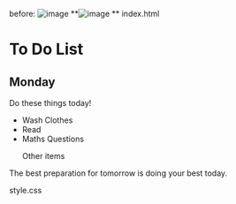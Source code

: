before:
![image](https://github.com/user-attachments/assets/d8b59ad9-c03f-427d-abc1-6cae7dc9f7a5)
**![image](https://github.com/user-attachments/assets/a1f91418-bc6f-4dcd-acbf-ef2cfe88b048)
**
index.html
<!DOCTYPE html>
<html lang="en">

<head>
  <meta charset="UTF-8">
  <title>Combining CSS Selectors</title>
  <link rel="stylesheet" href="./style.css">
</head>

<!-- Don't change any of the HTML code! -->

<body>
  <h1>To Do List</h1>
  <h2>Monday</h2>
  <div class="box">
    <p class="done">Do these things today!</p>
    <ul class="list">
      <li>Wash Clothes</li>
      <li class="done">Read</li>
      <li class="done">Maths Questions</li>
    </ul>
  </div>

  <ul>
    <p class="done">Other items</p>
  </ul>
  <p>The best preparation for tomorrow is doing your best today.</p>

</body>

</html>
style.css 


